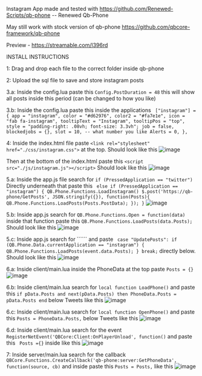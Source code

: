 Instagram App made and tested with https://github.com/Renewed-Scripts/qb-phone -- Renewed Qb-Phone

May still work with stock version of qb-phone https://github.com/qbcore-framework/qb-phone

Preview - https://streamable.com/l396rd




INSTALL INSTRUCTIONS

1: Drag and drop each file to the correct folder inside qb-phone

2: Upload the sql file to save and store instagram posts

3.a: Inside the config.lua paste this ```Config.PostDuration = 48``` this will show all posts inside this period (can be changed to how you like)

3.b: Inside the config.lua paste this inside the applications ```
    ["instagram"] = {
        app = "instagram",
        color = "#d62976",
        color2 = "#fa7e1e",
        icon = "fab fa-instagram",
        tooltipText = "Instagram",
        tooltipPos = "top",
        style = "padding-right: .08vh; font-size: 3.3vh";
        job = false,
        blockedjobs = {},
        slot = 10, -- what number you like
        Alerts = 0,
    },```

4: Inside the index.html file paste ```<link rel="stylesheet" href="./css/instagram.css">``` at the top. Should look like this
![image](https://user-images.githubusercontent.com/81892751/212876472-a0d6a4fe-aea7-43f4-aa53-226308f03dbf.png)

Then at the bottom of the index.html paste this ```<script src="./js/instagram.js"></script>``` Should look like this
![image](https://user-images.githubusercontent.com/81892751/212876849-dd16bee2-a04d-47a4-9cf6-01147a762933.png)

5.a: Inside the app.js file search for ```if (PressedApplication == "twitter")``` Directly underneath that paste this ```
else if (PressedApplication == "instagram") {
  QB.Phone.Functions.LoadInstagram()
  $.post('https://qb-phone/GetPosts', JSON.stringify({}), function(Posts){
    QB.Phone.Functions.LoadPosts(Posts.PostData);
  });
}```
![image](https://user-images.githubusercontent.com/81892751/212877403-36f0617e-d79c-403d-975b-8d3d3b0ee6c5.png)

5.b: Inside app.js search for ```QB.Phone.Functions.Open = function(data)``` inside that function paste this ```QB.Phone.Functions.LoadPosts(data.Posts);```
Should look like this ![image](https://user-images.githubusercontent.com/81892751/212877958-e30dc033-429f-4935-814a-75ea7f3b89ca.png)

5.c: Inside app.js search for `````` and paste ```
case "UpdatePosts":
  if (QB.Phone.Data.currentApplication == "instagram") {
    QB.Phone.Functions.LoadPosts(event.data.Posts);
  }
break;```  directly below. Should look like this
![image](https://user-images.githubusercontent.com/81892751/212878780-db5fa451-e8b6-40fa-b0b8-a585707c5d48.png)

6.a: Inside client/main.lua inside the PhoneData at the top paste ```Posts = {}```
![image](https://user-images.githubusercontent.com/81892751/212879246-5f931a49-ea1f-40ac-b93b-4e3ff2a65526.png)

6.b: Inside client/main.lua search for ```local function LoadPhone()``` and paste this ```if pData.Posts and next(pData.Posts) then
  PhoneData.Posts = pData.Posts
end``` below Tweets like this
![image](https://user-images.githubusercontent.com/81892751/212880028-9082e239-5b67-496a-8a7a-28f05bd6d674.png)

6.c: Inside client/main.lua search for ```local function OpenPhone()``` and paste this ```Posts = PhoneData.Posts,``` below Tweets like this
![image](https://user-images.githubusercontent.com/81892751/212880357-e1fbee4a-cfc1-44df-8deb-2cc72fa8caeb.png)

6.d: Inside client/main.lua search for the event ```RegisterNetEvent('QBCore:Client:OnPlayerUnload', function()``` and paste this ``` Posts ={}``` inside like this
![image](https://user-images.githubusercontent.com/81892751/212880659-c55f860c-bf53-4c25-9f32-dbeb2351cb94.png)

7: Inside server/main.lua search for the callback ```QBCore.Functions.CreateCallback('qb-phone:server:GetPhoneData', function(source, cb)``` and inside paste this ```Posts = Posts,``` like this
![image](https://user-images.githubusercontent.com/81892751/212880945-d465905e-626b-4a92-b58c-368b2424186f.png)
